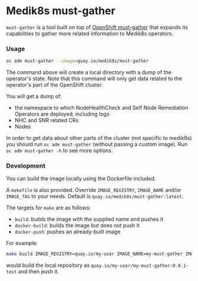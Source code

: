 Medik8s must-gather
=================

`must-gather` is a tool built on top of [OpenShift must-gather](https://github.com/openshift/must-gather)
that expands its capabilities to gather more related information to Medik8s operators.

### Usage
```sh
oc adm must-gather --image=quay.io/medik8s/must-gather
```

The command above will create a local directory with a dump of the operator's state.
Note that this command will only get data related to the operator's part of the OpenShift cluster.

You will get a dump of:
- the namespace to which NodeHealthCheck and Self Node Remediation Operators are deployed, including logs
- NHC and SNR related CRs
- Nodes

In order to get data about other parts of the cluster (not specific to medik8s) you should
run `oc adm must-gather` (without passing a custom image). Run `oc adm must-gather -h` to see more options.

### Development
You can build the image locally using the Dockerfile included.

A `makefile` is also provided. Override `IMAGE_REGISTRY`, `IMAGE_NAME` and/or `IMAGE_TAG` to your needs. Default is
`quay.io/medik8s/must-gather:latest`.

The targets for `make` are as follows:
- `build`: builds the image with the supplied name and pushes it
- `docker-build`: builds the image but does not push it
- `docker-push`: pushes an already-built image

For example:
```sh
make build IMAGE_REGISTRY=quay.io/my-user IMAGE_NAME=my-must-gather IMAGE_TAG=0.0.1-test
```
would build the local repository as `quay.io/my-user/my-must-gather:0.0.1-test` and then push it.

